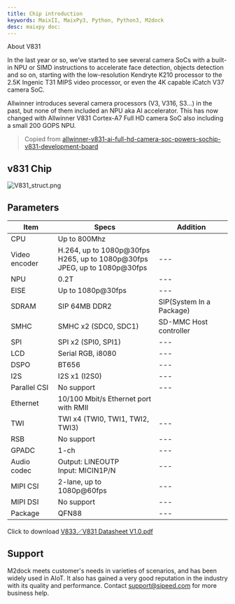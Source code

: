 ```yaml
---
title: Chip introduction
keywords: MaixII, MaixPy3, Python, Python3, M2dock
desc: maixpy doc: 
---
```


About V831

In the last year or so, we’ve started to see several camera SoCs with a built-in NPU or SIMD instructions to accelerate face detection, objects detection and so on, starting with the low-resolution Kendryte K210 processor to the 2.5K Ingenic T31 MIPS video processor, or even the 4K capable iCatch V37 camera SoC.

Allwinner introduces several camera processors (V3, V316, S3…) in the past, but none of them included an NPU aka AI accelerator. This has now changed with Allwinner V831 Cortex-A7 Full HD camera SoC also including a small 200 GOPS NPU.

> Copied from [allwinner-v831-ai-full-hd-camera-soc-powers-sochip-v831-development-board](https://www.cnx-software.com/2020/04/28/allwinner-v831-ai-full-hd-camera-soc-powers-sochip-v831-development-board/)

## v831 Chip

![V831_struct.png](./../../../zh/maixII/M2/asserts/V831_struct.png)

## Parameters

| Item          | Specs                                                                            | Addition                   |
| ------------- | -------------------------------------------------------------------------------- | -------------------------- |
| CPU           | Up to 800Mhz                                                                     |                            |
| Video encoder | H.264, up to 1080p@30fps</br>H265, up to 1080p@30fps</br>JPEG, up to 1080p@30fps | ---                        |
| NPU           | 0.2T                                                                             | ---                        |
| EISE          | Up to 1080p@30fps                                                                | ---                        |
| SDRAM         | SIP 64MB DDR2                                                                    | SIP(System In a Package)   |
| SMHC          | SMHC x2 (SDC0, SDC1)                                                             | SD-MMC Host controller     |
| SPI           | SPI x2 (SPI0, SPI1)                                                              | ---                        |
| LCD           | Serial RGB, i8080                                                                | ---                        |
| DSPO          | BT656                                                                            | ---                        |
| I2S           | I2S x1 (I2S0)                                                                    | ---                        |
| Parallel CSI  | No support                                                                       | ---                        |
| Ethernet      | 10/100 Mbit/s Ethernet port with RMII                                            |                            |
| TWI           | TWI x4 (TWI0, TWI1, TWI2, TWI3)                                                  | ---                        |
| RSB           | No support                                                                       | ---                        |
| GPADC         | 1-ch                                                                             | ---                        |
| Audio codec   | Output: LINEOUTP</br>Input: MICIN1P/N                                            | ---                        |
| MIPI CSI      | 2-lane, up to 1080p@60fps                                                        | ---                        |
| MIPI DSI      | No support                                                                       | ---                        |
| Package       | QFN88                                                                            | ---                        |

Click to download [V833／V831 Datasheet V1.0.pdf](https://linux-sunxi.org/images/b/b9/V833%EF%BC%8FV831_Datasheet_V1.0.pdf)

## Support

M2dock meets customer's needs in varieties of scenarios, and has been widely used in AIoT. It also has gained a very good reputation in the industry with its quality and performance. Contact support@sipeed.com for more business help.